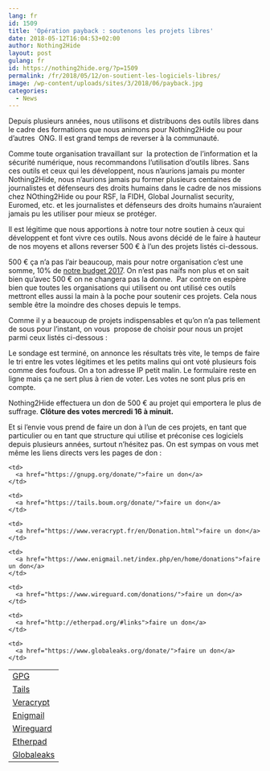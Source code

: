 ```yaml
---
lang: fr 
id: 1509
title: 'Opération payback : soutenons les projets libres'
date: 2018-05-12T16:04:53+02:00
author: Nothing2Hide
layout: post
gulang: fr 
id: https://nothing2hide.org/?p=1509
permalink: /fr/2018/05/12/on-soutient-les-logiciels-libres/
image: /wp-content/uploads/sites/3/2018/06/payback.jpg
categories:
  - News
---
```

Depuis plusieurs années, nous utilisons et distribuons des outils libres dans le cadre des formations que nous animons pour Nothing2Hide ou pour d&rsquo;autres  ONG. Il est grand temps de reverser à la communauté.<!--more-->

Comme toute organisation travaillant sur  la protection de l&rsquo;information et la sécurité numérique, nous recommandons l&rsquo;utilisation d&rsquo;outils libres. Sans ces outils et ceux qui les développent, nous n&rsquo;aurions jamais pu monter Nothing2Hide, nous n&rsquo;aurions jamais pu former plusieurs centaines de journalistes et défenseurs des droits humains dans le cadre de nos missions chez NOthing2Hide ou pour RSF, la FIDH, Global Journalist security, Euromed, etc. et les journalistes et défenseurs des droits humains n&rsquo;auraient jamais pu les utiliser pour mieux se protéger.

Il est légitime que nous apportions à notre tour notre soutien à ceux qui développent et font vivre ces outils. Nous avons décidé de le faire à hauteur de nos moyens et allons reverser 500 € à l&rsquo;un des projets listés ci-dessous.

500 € ça n&rsquo;a pas l&rsquo;air beaucoup, mais pour notre organisation c&rsquo;est une somme, 10% de [notre budget 2017](https://wiki.nothing2hide.org/doku.php?id=asso:comptes). On n&rsquo;est pas naïfs non plus et on sait bien qu&rsquo;avec 500 € on ne changera pas la donne.  Par contre on espère bien que toutes les organisations qui utilisent ou ont utilisé ces outils mettront elles aussi la main à la poche pour soutenir ces projets. Cela nous semble être la moindre des choses depuis le temps.

Comme il y a beaucoup de projets indispensables et qu&rsquo;on n&rsquo;a pas tellement de sous pour l&rsquo;instant, on vous  propose de choisir pour nous un projet parmi ceux listés ci-dessous :  


<div role="form" class="wpcf7" id="wpcf7-f1700-o1" lang="fr-FR" dir="ltr">
  <div class="screen-reader-response">
  </div>
</div>

  
Le sondage est terminé, on annonce les résultats très vite, le temps de faire le tri entre les votes légitimes et les petits malins qui ont voté plusieurs fois comme des foufous. On a ton adresse IP petit malin. Le formulaire reste en ligne mais ça ne sert plus à rien de voter. Les votes ne sont plus pris en compte.

Nothing2Hide effectuera un don de 500 € au projet qui emportera le plus de suffrage. **Clôture des votes mercredi 16 à minuit.**

Et si l&rsquo;envie vous prend de faire un don à l&rsquo;un de ces projets, en tant que particulier ou en tant que structure qui utilise et préconise ces logiciels depuis plusieurs années, surtout n&rsquo;hésitez pas. On est sympas on vous met même les liens directs vers les pages de don :

<table>
  <tr>
    <td>
      <a href="https://gnupg.org/">GPG</a>
    </td>
    
    <td>
      <a href="https://gnupg.org/donate/">faire un don</a>
    </td>
  </tr>
  
  <tr>
    <td>
      <a href="https://tails.boum.org/">Tails</a>
    </td>
    
    <td>
      <a href="https://tails.boum.org/donate/">faire un don</a>
    </td>
  </tr>
  
  <tr>
    <td>
      <a href="https://www.veracrypt.fr/">Veracrypt</a>
    </td>
    
    <td>
      <a href="https://www.veracrypt.fr/en/Donation.html">faire un don</a>
    </td>
  </tr>
  
  <tr>
    <td>
      <a href="https://www.enigmail.net/">Enigmail</a>
    </td>
    
    <td>
      <a href="https://www.enigmail.net/index.php/en/home/donations">faire un don</a>
    </td>
  </tr>
  
  <tr>
    <td>
      <a href="https://www.wireguard.com/">Wireguard</a>
    </td>
    
    <td>
      <a href="https://www.wireguard.com/donations/">faire un don</a>
    </td>
  </tr>
  
  <tr>
    <td>
      <a href="http://etherpad.org/">Etherpad</a>
    </td>
    
    <td>
      <a href="http://etherpad.org/#links">faire un don</a>
    </td>
  </tr>
  
  <tr>
    <td>
      <a href="https://www.globaleaks.org/">Globaleaks</a>
    </td>
    
    <td>
      <a href="https://www.globaleaks.org/donate/">faire un don</a>
    </td>
  </tr>
</table>